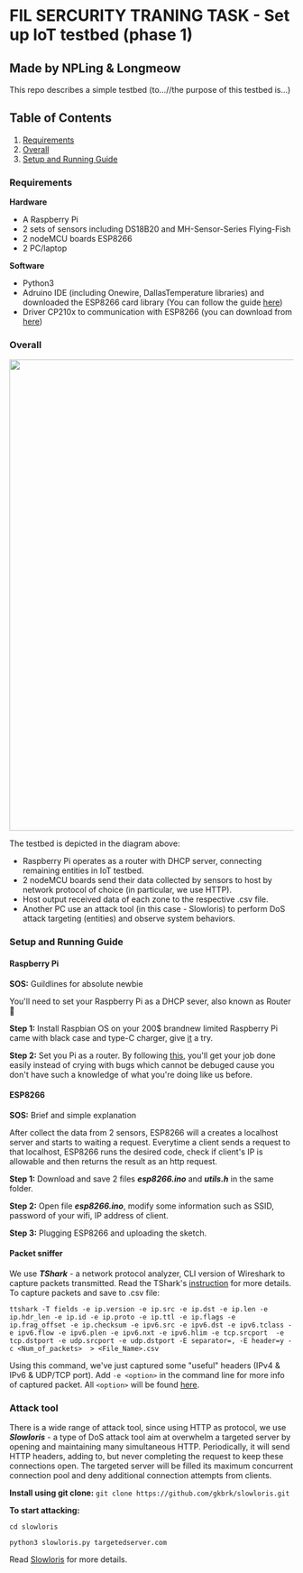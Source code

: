 # FIL SERCURITY TRANING TASK - Set up IoT testbed (phase 1)

## Made by NPLing & Longmeow

Thís repo describes a simple testbed (to...//the purpose of this testbed is...)

## Table of Contents
1. [Requirements](#requirements)
2. [Overall](#overall)
3. [Setup and Running Guide](#setup-running)

### Requirements
**Hardware**
- A Raspberry Pi
- 2 sets of sensors including DS18B20 and MH-Sensor-Series Flying-Fish
- 2 nodeMCU boards ESP8266
- 2 PC/laptop

**Software**
- Python3
- Adruino IDE (including Onewire, DallasTemperature libraries) and downloaded the ESP8266 card library (You can follow the guide [here](https://www.instructables.com/How-to-Install-ESP8266-Into-Arduino-IDE/))
- Driver CP210x to communication with ESP8266 (you can download from [here](https://www.silabs.com/developers/usb-to-uart-bridge-vcp-drivers))

### Overall

<p align="center"><img src="https://i.imgur.com/uYaw3iP.png" width="836" /></p>

The testbed is depicted in the diagram above:

- Raspberry Pi operates as a router with DHCP server, connecting remaining entities in IoT testbed.
- 2 nodeMCU boards send their data collected by sensors to host by network protocol of choice (in particular, we use HTTP).
- Host output received data of each zone to the respective .csv file.
- Another PC use an attack tool (in this case - Slowloris) to perform DoS attack targeting (entities) and observe system behaviors.

### Setup and Running Guide <a name="setup-running"></a>

#### Raspberry Pi

**SOS:** Guildlines for absolute newbie

You'll need to set your Raspberry Pi as a DHCP sever, also known as Router 🙈 

**Step 1:** Install Raspbian OS on your 200$ brandnew limited Raspberry Pi came with black case and type-C charger, give [it](https://www.raspberrypi.com/documentation/computers/getting-started.html) a try.

**Step 2:** Set you Pi as a router. By following [this](https://www.youtube.com/watch?v=S4E35d91Xss), you'll get your job done easily instead of crying with bugs which cannot be debuged cause you don't have such a knowledge of what you're doing like us before.

#### ESP8266

**SOS:** Brief and simple explanation

After collect the data from 2 sensors, ESP8266 will a creates a localhost server and starts to waiting a request. Everytime a client sends a request to that localhost, ESP8266 runs the desired code, check if client's IP is allowable and then returns the result as an http request.

**Step 1:** Download and save 2 files ***esp8266.ino*** and ***utils.h*** in the same folder.

**Step 2:** Open file ***esp8266.ino***, modify some information such as SSID, password of your wifi, IP address of client.

**Step 3:** Plugging ESP8266 and uploading the sketch.


#### Packet sniffer

We use ***TShark*** - a network protocol analyzer, CLI version of Wireshark to capture packets transmitted. Read the TShark's [instruction](https://www.wireshark.org/docs/man-pages/tshark.html) for more details. To capture packets and save to .csv file:

`ttshark -T fields -e ip.version -e ip.src -e ip.dst -e ip.len -e ip.hdr_len -e ip.id -e ip.proto -e ip.ttl -e ip.flags -e ip.frag_offset -e ip.checksum -e ipv6.src -e ipv6.dst -e ipv6.tclass -e ipv6.flow -e ipv6.plen -e ipv6.nxt -e ipv6.hlim -e tcp.srcport  -e tcp.dstport -e udp.srcport -e udp.dstport -E separator=, -E header=y -c <Num_of_packets>  > <File_Name>.csv`

Using this command, we've just captured some "useful" headers (IPv4 & IPv6 & UDP/TCP port). Add `-e <option>` in the command line for more info of captured packet. All `<option>` will be found [here](https://www.wireshark.org/docs/dfref/).

### Attack tool

There is a wide range of attack tool, since using HTTP as protocol, we use ***Slowloris*** - a type of DoS attack tool aim at overwhelm a targeted server by opening and maintaining many simultaneous HTTP. Periodically, it will send HTTP headers, adding to, but never completing the request to keep these connections open. The targeted server will be filled its maximum concurrent connection pool and deny additional connection attempts from clients.

**Install using git clone:** `git clone https://github.com/gkbrk/slowloris.git`

**To start attacking:** 

`cd slowloris`

`python3 slowloris.py targetedserver.com`

Read [Slowloris](https://github.com/gkbrk/slowloris) for more details.

